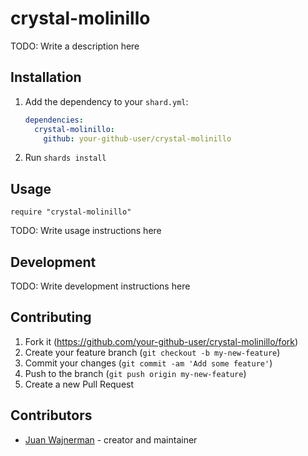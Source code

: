 # crystal-molinillo

TODO: Write a description here

## Installation

1. Add the dependency to your `shard.yml`:

   ```yaml
   dependencies:
     crystal-molinillo:
       github: your-github-user/crystal-molinillo
   ```

2. Run `shards install`

## Usage

```crystal
require "crystal-molinillo"
```

TODO: Write usage instructions here

## Development

TODO: Write development instructions here

## Contributing

1. Fork it (<https://github.com/your-github-user/crystal-molinillo/fork>)
2. Create your feature branch (`git checkout -b my-new-feature`)
3. Commit your changes (`git commit -am 'Add some feature'`)
4. Push to the branch (`git push origin my-new-feature`)
5. Create a new Pull Request

## Contributors

- [Juan Wajnerman](https://github.com/your-github-user) - creator and maintainer
